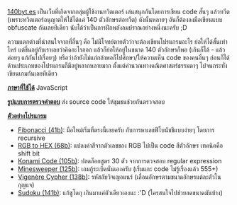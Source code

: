﻿[140byt.es](http://140byt.es/) เป็นเว็บที่เกิดจากกลุ่มผู้ใช้งานทวิตเตอร์ เล่นสนุกกันโดยการเขียน code สั้นๆ แล้วทวีต (เพราะทวิตเตอร์อนุญาตให้ใช้ได้แค่ 140 ตัวอักษรต่อทวีต) ดังนั้นหลายๆ อันก็ต้องลงมือเขียนแบบ obfuscate กันเลยทีเดียว นับได้ว่าเป็นการฝึกพลังลมปราณอย่างหนึ่งนะครับ ;D

ความแตกต่างที่น่าสนใจจากที่อื่นๆ คือ ไม่มีโจทย์ตายตัวว่าจะต้องเขียนโปรแกรมอะไร ย่อให้ได้สั้นเท่าไหร่ แต่ขึ้นอยู่กับเราเลยว่าคิดอะไรออก แล้วก็ย่อให้อยู่ในขนาด 140 ตัวอักษรก็พอ (เกินก็ได้ - แล้วค่อยๆ แก้กันไปเรื่อยๆ) หรือว่าถ้ายังไม่แก่กล้าพอก็ไปศึกษา/ให้ความเห็น code ของคนอื่นๆ ก่อนก็ได้ ด้านประเภทของโปรแกรมก็มีอยู่หลากหลายมาก ตั้งแต่คำนวณทางคณิตศาสตร์ธรรมดาๆ ไปจนกระทั่งเขียนเกมกันเลยทีเดียว

<u><b>ภาษาที่ใช้ได้</b></u>
JavaScript

<u><b>รูปแบบการตรวจคำตอบ</b></u>
ส่ง source code ให้ชุมชนช่วยกันตรวจสอบ

<u><b>ตัวอย่างโปรแกรม</b></u>

- [Fibonacci (41b)](https://gist.github.com/998671): มือใหม่เริ่มที่ตรงนี้เลยครับ กับการหาเลขฟีโบนัชชีแบบง่ายๆ โดยการ recursive
- [RGB to HEX (68b)](https://gist.github.com/983535): แปลงค่าสีจากตัวเลขของ RGB ไปเป็น code สีตัวอักษร เทคนิคคือ shift bit
- [Konami Code (105b)](https://gist.github.com/1188477): ปลดล็อกสูตร 30 ตัว จากการตวจสอบ regular expression
- [Minesweeper (125b)](https://gist.github.com/1334626): เกมกู้ระเบิดนั่นเองครับ (เริ่มแกะ code ไม่รู้เรื่องแล้ว 555+)
- [Vigenère Cypher (138b)](https://gist.github.com/1029102): รหัสลับวิจเญอแนร์ (เลื่อนอักษรตามขนาดอักษรแต่ละตัวในกุญแจ)
- [Sudoku (141b)](https://gist.github.com/1230481): แก้ซูโดกุ เกินมาแค่ตัวเดียวเองนะ :'D (ใครสนใจไปช่วยลดขนาดมันบ้าง)
